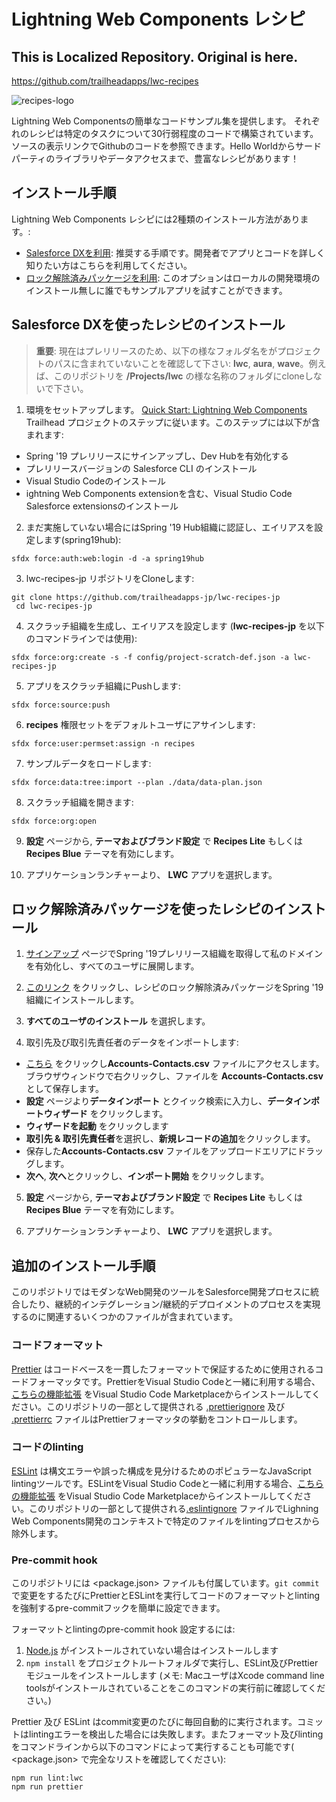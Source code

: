 # Lightning Web Components レシピ
<!--
[![CircleCI](https://circleci.com/gh/trailheadapps-jp/lwc-recipes-jp.svg?style=svg)](https://circleci.com/gh/trailheadapps-jp/lwc-recipes-jp)
-->

## This is Localized Repository. Original is here.
https://github.com/trailheadapps/lwc-recipes

![recipes-logo](recipes-logo.png)

Lightning Web Componentsの簡単なコードサンプル集を提供します。 それぞれのレシピは特定のタスクについて30行弱程度のコードで構築されています。ソースの表示リンクでGithubのコードを参照できます。Hello Worldからサードパーティのライブラリやデータアクセスまで、豊富なレシピがあります！

## インストール手順

Lightning Web Components レシピには2種類のインストール方法があります。:

- [Salesforce DXを利用](#salesforce-dxを使ったレシピのインストール): 推奨する手順です。開発者でアプリとコードを詳しく知りたい方はこちらを利用してください。
- [ロック解除済みパッケージを利用](#ロック解除済みパッケージを使ったレシピのインストール): このオプションはローカルの開発環境のインストール無しに誰でもサンプルアプリを試すことができます。

## Salesforce DXを使ったレシピのインストール

> **重要**: 現在はプレリリースのため、以下の様なフォルダ名をがプロジェクトのパスに含まれていないことを確認して下さい: **lwc**, **aura**, **wave**。例えば、このリポジトリを **/Projects/lwc** の様な名称のフォルダにcloneしないで下さい。

1. 環境をセットアップします。 [Quick Start: Lightning Web Components](https://trailhead.salesforce.com/content/learn/projects/quick-start-lightning-web-components/) Trailhead プロジェクトのステップに従います。このステップには以下が含まれます:

  - Spring '19 プレリリースにサインアップし、Dev Hubを有効化する
  - プレリリースバージョンの Salesforce CLI のインストール
  - Visual Studio Codeのインストール
  - ightning Web Components extensionを含む、Visual Studio Code Salesforce extensionsのインストール

2. まだ実施していない場合にはSpring '19 Hub組織に認証し、エイリアスを設定します(spring19hub):

  ```
  sfdx force:auth:web:login -d -a spring19hub
  ```

3. lwc-recipes-jp リポジトリをCloneします:

  ```
  git clone https://github.com/trailheadapps-jp/lwc-recipes-jp
   cd lwc-recipes-jp
  ```

4. スクラッチ組織を生成し、エイリアスを設定します (**lwc-recipes-jp** を以下のコマンドラインでは使用):

  ```
  sfdx force:org:create -s -f config/project-scratch-def.json -a lwc-recipes-jp
  ```

5. アプリをスクラッチ組織にPushします:

  ```
  sfdx force:source:push
  ```

6. **recipes** 権限セットをデフォルトユーザにアサインします:

  ```
  sfdx force:user:permset:assign -n recipes
  ```

7. サンプルデータをロードします:

  ```
  sfdx force:data:tree:import --plan ./data/data-plan.json
  ```

8. スクラッチ組織を開きます:

  ```
  sfdx force:org:open
  ```

9. **設定** ページから, **テーマおよびブランド設定** で **Recipes Lite** もしくは **Recipes Blue** テーマを有効にします。

10. アプリケーションランチャーより、 **LWC** アプリを選択します。

## ロック解除済みパッケージを使ったレシピのインストール

1. [サインアップ](https://www.salesforce.com/form/signup/prerelease-spring19/) ページでSpring '19プレリリース組織を取得して私のドメインを有効化し、すべてのユーザに展開します。

2. [このリンク](https://login.salesforce.com/packaging/installPackage.apexp?p0=04tB0000000YGYOIA4) をクリックし、レシピのロック解除済みパッケージをSpring '19組織にインストールします。

3. **すべてのユーザのインストール** を選択します。

4. 取引先及び取引先責任者のデータをインポートします:

  - [こちら](https://raw.githubusercontent.com/trailheadapps-jp/lwc-recipes-jp/master/data/Accounts-Contacts.csv) をクリックし**Accounts-Contacts.csv** ファイルにアクセスします。ブラウザウィンドウで右クリックし、ファイルを **Accounts-Contacts.csv** として保存します。
  - **設定** ページより**データインポート** とクイック検索に入力し、**データインポートウィザード** をクリックします。
  - **ウィザードを起動** をクリックします
  - **取引先 & 取引先責任者**を選択し、**新規レコードの追加**をクリックします。
  - 保存した**Accounts-Contacts.csv** ファイルをアップロードエリアにドラッグします。
  - **次へ**, **次へ**とクリックし、**インポート開始** をクリックします。

5. **設定** ページから, **テーマおよびブランド設定** で **Recipes Lite** もしくは **Recipes Blue** テーマを有効にします。

6. アプリケーションランチャーより、 **LWC** アプリを選択します。



## 追加のインストール手順

このリポジトリではモダンなWeb開発のツールをSalesforce開発プロセスに統合したり、継続的インテグレーション/継続的デプロイメントのプロセスを実現するのに関連するいくつかのファイルが含まれています。

### コードフォーマット

[Prettier](https://prettier.io/) はコードベースを一貫したフォーマットで保証するために使用されるコードフォーマッタです。PrettierをVisual Studio Codeと一緒に利用する場合、[こちらの機能拡張](https://marketplace.visualstudio.com/items?itemName=esbenp.prettier-vscode) をVisual Studio Code Marketplaceからインストールしてください。このリポジトリの一部として提供される [.prettierignore](/.prettierignore) 及び [.prettierrc](/.prettierrc) ファイルはPrettierフォーマッタの挙動をコントロールします。

### コードのlinting

[ESLint](https://eslint.org/) は構文エラーや誤った構成を見分けるためのポピュラーなJavaScript lintingツールです。ESLintをVisual Studio Codeと一緒に利用する場合、[こちらの機能拡張](https://marketplace.visualstudio.com/items?itemName=salesforce.salesforcedx-vscode-lwc) をVisual Studio Code Marketplaceからインストールしてください。このリポジトリの一部として提供される[.eslintignore](/.eslintignore) ファイルでLighning Web Components開発のコンテキストで特定のファイルをlintingプロセスから除外します。

### Pre-commit hook

このリポジトリには <package.json> ファイルも付属しています。`git commit` で変更をするたびにPrettierとESLintを実行してコードのフォーマットとlintingを強制するpre-commitフックを簡単に設定できます。

フォーマットとlintingのpre-commit hook 設定するには:

1. [Node.js](https://nodejs.org) がインストールされていない場合はインストールします
2. `npm install` をプロジェクトルートフォルダで実行し、ESLint及びPrettierモジュールをインストールします (メモ: MacユーザはXcode command line toolsがインストールされていることをこのコマンドの実行前に確認してください。)

Prettier 及び ESLint はcommit変更のたびに毎回自動的に実行されます。コミットはlintingエラーを検出した場合には失敗します。またフォーマット及びlintingをコマンドラインから以下のコマンドによって実行することも可能です( <package.json> で完全なリストを確認してください):

```
npm run lint:lwc
npm run prettier
```

